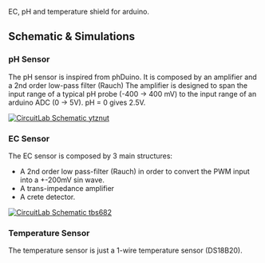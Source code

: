 EC, pH and temperature shield for arduino.

## Schematic & Simulations
### pH Sensor

The pH sensor is inspired from phDuino.
It is composed by an amplifier and a 2nd order low-pass filter (Rauch)
The amplifier is designed to span the input range of a typical pH probe (-400 -> 400 mV) to the input range of an arduino ADC (0 -> 5V). pH = 0 gives 2.5V. 

[![CircuitLab Schematic ytznut](https://www.circuitlab.com/circuit/ytznut/screenshot/540x405/)](https://www.circuitlab.com/circuit/ytznut/ph-sensor/)

### EC Sensor
The EC sensor is composed by 3 main structures:
* A 2nd order low pass-filter (Rauch) in order to convert the PWM input into a +-200mV sin wave.
* A trans-impedance amplifier
* A crete detector.

[![CircuitLab Schematic tbs682](https://www.circuitlab.com/circuit/tbs682/screenshot/540x405/)](https://www.circuitlab.com/circuit/tbs682/ec-sensor/)

### Temperature Sensor
The temperature sensor is just a 1-wire temperature sensor (DS18B20).
